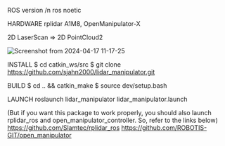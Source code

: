 ROS version /n
ros noetic

HARDWARE
rplidar A1M8, OpenManipulator-X


2D LaserScan => 2D PointCloud2



![Screenshot from 2024-04-17 11-17-25](https://github.com/sjahn2000/lidar_manipulator/assets/60663351/edaf41c2-5d07-4bfa-8d7a-5a4235ae80db)


INSTALL
$ cd catkin_ws/src
$ git clone https://github.com/sjahn2000/lidar_manipulator.git

BUILD
$ cd .. && catkin_make
$ source dev/setup.bash

LAUNCH
roslaunch lidar_manipulator lidar_manipulator.launch

(But if you want this package to work properly, you should also launch rplidar_ros and open_manipulator_controller. So, refer to the links below)
https://github.com/Slamtec/rplidar_ros
https://github.com/ROBOTIS-GIT/open_manipulator
